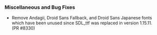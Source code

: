  ### Miscellaneous and Bug Fixes
   * Remove Andagii, Droid Sans Fallback, and Droid Sans Japanese fonts which have been unused since SDL_ttf was replaced in version 1.15.11. (PR #8330)
